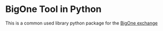 # BigOne Tool in Python

This is a common used library python package for the [BigOne exchange](https://big.one)